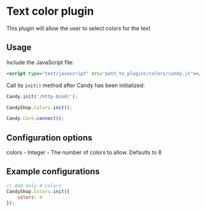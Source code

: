 # Text color plugin
This plugin will allow the user to select colors for the text

## Usage
Include the JavaScript file:

```HTML
<script type="text/javascript" src="path_to_plugins/colors/candy.js"></script>
```

Call its `init()` method after Candy has been initialized:

```JavaScript
Candy.init('/http-bind/');

CandyShop.Colors.init();

Candy.Core.connect();
```

## Configuration options
colors - Integer - The number of colors to allow. Defaults to 8

## Example configurations
```JavaScript
// Add only 4 colors
CandyShop.Colors.init({
    colors: 4
});
```